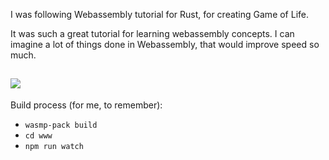 I was following Webassembly tutorial for Rust, for creating Game of Life.

It was such a great tutorial for learning webassembly concepts.
I can imagine a lot of things done in Webassembly, that would improve speed so much.

![](Peek%202021-10-30%2008-33.gif)
---

Build process (for me, to remember):
* `wasmp-pack build`
* `cd www`
* `npm run watch`
